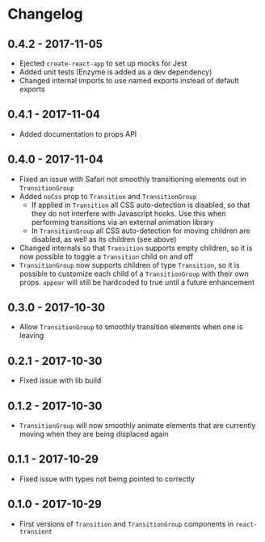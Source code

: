 # Changelog
## 0.4.2 - 2017-11-05
* Ejected `create-react-app` to set up mocks for Jest
* Added unit tests (Enzyme is added as a dev dependency)
* Changed internal imports to use named exports instead of default exports

## 0.4.1 - 2017-11-04
* Added documentation to props API

## 0.4.0 - 2017-11-04
* Fixed an issue with Safari not smoothly transitioning elements out in `TransitionGroup`
* Added `noCss` prop to `Transition` and `TransitionGroup`
    * If applied in `Transition` all CSS auto-detection is disabled, so that they do not interfere with Javascript hooks. Use this when performing transitions via an external animation library
    * In `TransitionGroup` all CSS auto-detection for moving children are disabled, as well as its children (see above)
* Changed internals so that `Transition` supports empty children, so it is now possible to toggle a `Transition` child on and off
* `TransitionGroup` now supports children of type `Transition`, so it is possible to customize each child of a `TransitionGroup` with their own props. `appear` will still be hardcoded to true until a future enhancement

## 0.3.0 - 2017-10-30
* Allow `TransitionGroup` to smoothly transition elements when one is leaving

## 0.2.1 - 2017-10-30
* Fixed issue with lib build

## 0.1.2 - 2017-10-30
* `TransitionGroup` will now smoothly animate elements that are currently moving when they are being displaced again

## 0.1.1 - 2017-10-29
* Fixed issue with types not being pointed to correctly

## 0.1.0 - 2017-10-29
* First versions of `Transition` and `TransitionGroup` components in `react-transient`